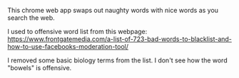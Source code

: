 This chrome web app swaps out naughty words with nice words as you search the web. 

I used to offensive word list from this webpage:
https://www.frontgatemedia.com/a-list-of-723-bad-words-to-blacklist-and-how-to-use-facebooks-moderation-tool/

I removed some basic biology terms from the list. I don't see how the word "bowels" is offensive.
